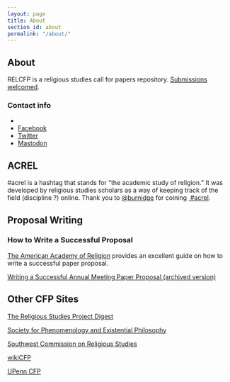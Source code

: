 ```yaml
---
layout: page
title: About
section_id: about
permalink: "/about/"
---
```


## About
RELCFP is a religious studies call for papers repository. [<i class="fa-solid fa-circle-info"  aria-hidden="true"></i> Submissions welcomed](/submission/). 

### Contact info
  - [<i class="fa-solid fa-envelope" aria-hidden="true"></i>](mailto:contact@relcfp.com)
  - [<i class="fa-brands fa-facebook" aria-hidden="true"></i> Facebook](https://www.facebook.com/relcfp)
  - [<i class="fa-brands fa-twitter" aria-hidden="true"></i> Twitter](https://twitter.com/relcfp)
  - [<i class="fa-brands fa-mastodon" aria-hidden="true"></i> Mastodon](https://mastodon.social/@relcfp)

## ACREL
#acrel is a hashtag that stands for “the academic study of religion.” It was developed by religious studies scholars as a way of keeping track of the field (discipline ?) online. Thank you to [<i class="fa-brands fa-twitter" aria-hidden="true"></i> @burnidge](https://twitter.com/burnidge) for coining [<i class="fa-brands fa-twitter" aria-hidden="true"></i> #acrel](https://twitter.com/search?q=%23acrel&f=live "#acrel").


## Proposal Writing

### How to Write a Successful Proposal

 [<i class="fa-solid fa-arrow-up-right-from-square" aria-hidden="true"></i> The American Academy of Religion](http://aarweb.org "American Academy of Religion (AAR)") provides an excellent guide on how to write a successful paper proposal.

 [<i class="fa-solid fa-arrow-up-right-from-square" aria-hidden="true"></i> Writing a Successful Annual Meeting Paper Proposal (archived version)](https://web.archive.org/web/20210918070658/https://www.aarweb.org/AARMBR/Publications-and-News-/Guides-and-Best-Practices-/AAR-Annual-Meeting-/Writing-a-Successful-Annual-Meeting-Paper-Proposal.aspx?WebsiteKey=61d76dfc-e7fe-4820-a0ca-1f792d24c06e "Writing a Successful Annual Meeting Paper Proposal, AAR")


## Other CFP Sites
 [<i class="fa-solid fa-arrow-up-right-from-square" aria-hidden="true"></i> The Religious Studies Project Digest](https://www.religiousstudiesproject.com/digest/)

 [<i class="fa-solid fa-arrow-up-right-from-square" aria-hidden="true"></i> Society for Phenomenology and Existential Philosophy](http://www.spep.org/resources)

 [<i class="fa-solid fa-arrow-up-right-from-square" aria-hidden="true"></i> Southwest Commission on Religious Studies](http://www.swcrs-online.org/swcrs-conference/call-for-papers/)

 [<i class="fa-solid fa-arrow-up-right-from-square" aria-hidden="true"></i> wikiCFP](http://www.wikicfp.com/cfp/)

 [<i class="fa-solid fa-arrow-up-right-from-square" aria-hidden="true"></i> UPenn CFP](http://call-for-papers.sas.upenn.edu/category/religion)